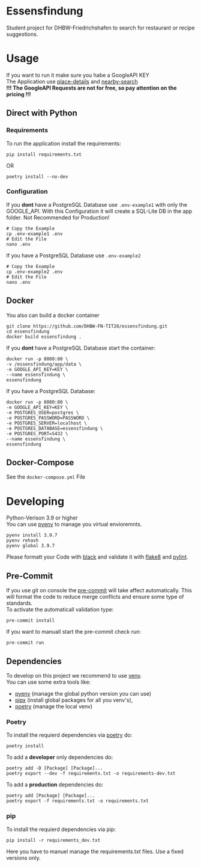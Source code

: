 # Essensfindung
Student project for DHBW-Friedrichshafen to search for restaurant or recipe suggestions.

# Usage
If you want to run it make sure you habe a GoogleAPI KEY<br>
The Application use [place-details](https://developers.google.com/maps/billing-and-pricing/pricing#places-details) and [nearby-search](https://developers.google.com/maps/billing-and-pricing/pricing#nearby-search)<br>
**!!! The GoogleAPI Requests are not for free, so pay attention on the pricing !!!**
## Direct with Python
### Requirements
To run the application install the requirements:
```console
pip install requirements.txt
```
OR
```console
poetry install --no-dev
```

### Configuration
If you **dont** have a PostgreSQL Database use `.env-example1` with only the GOOGLE_API. With this Configuration it will create a SQL-Lite DB in the app folder. Not Recommended for Production!
```console
# Copy the Example
cp .env-example1 .env
# Edit the File
nano .env
```

If you have a PostgreSQL Database use `.env-example2`
```console
# Copy the Example
cp .env-example2 .env
# Edit the File
nano .env
```

## Docker
You also can build a docker container
```console
git clone https://github.com/DHBW-FN-TIT20/essensfindung.git
cd essensfindung
docker build essensfindung .
```
If you **dont** have a PostgreSQL Database start the container:
```console
docker run -p 8080:80 \
-v /essensfindung/app/data \
-e GOOGLE_API_KEY=KEY \
--name essensfindung \
essensfindung
```

If you have a PostgreSQL Database:
```console
docker run -p 8080:80 \
-e GOOGLE_API_KEY=KEY \
-e POSTGRES_USER=postgres \
-e POSTGRES_PASSWORD=PASSWORD \
-e POSTGRES_SERVER=localhost \
-e POSTGRES_DATABASE=essensfindung \
-e POSTGRES_PORT=5432 \
--name essensfindung \
essensfindung
```

## Docker-Compose
See the `docker-compose.yml` File
# Developing
Python-Verison 3.9 or higher<br>
You can use [pyenv](https://github.com/pyenv/pyenv) to manage you virtual envioremnts.
```console
pyenv install 3.9.7
pyenv rehash
pyenv global 3.9.7
```

Please formatt your Code with [black](https://github.com/psf/black) and validate it with [flake8](https://pypi.org/project/flake8/) and [pylint](https://pypi.org/project/pylint/).

## Pre-Commit
If you use git on console the [pre-commit](https://pre-commit.com) will take affect automatically. This will format the code to reduce merge conflicts and ensure some type of standards.<br>
To activate the automaticall validation type:
```console
pre-commit install
```
If you want to manuall start the pre-commit check run:
```console
pre-commit run
```


## Dependencies
To develop on this project we recommend to use [venv](https://docs.python.org/3/library/venv.html).<br>
You can use some extra tools like:
- [pyenv](https://github.com/pyenv/pyenv) (manage the global python version you can use)
- [pipx](https://github.com/pypa/pipx) (install global packages for all you venv's), 
- [poetry](https://python-poetry.org) (manage the local venv)
### Poetry
To install the requierd dependencies via [poetry](https://python-poetry.org) do:
```console
poetry install
```
To add a **developer** only dependencies do:
```console
poetry add -D [Package] [Package]...
poetry export --dev -f requirements.txt -o requirements-dev.txt
```
To add a **production** dependencies do:
```console
poetry add [Package] [Package]...
poetry export -f requirements.txt -o requirements.txt
```

### pip 
To install the requierd dependencies via pip:
```console
pip install -r requirements_dev.txt
```
Here you have to manuel manage the requirements.txt files. Use a fixed versions only.